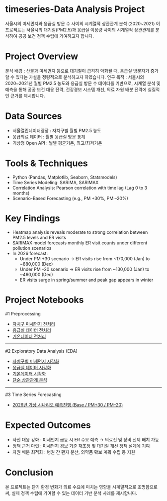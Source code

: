 # timeseries-Data Analysis Project

서울시의 미세먼지와 응급실 방문 수 사이의 시계열적 상관관계 분석 (2020~2021)
이 프로젝트는 서울시의 대기질(PM2.5)과 응급실 이용량 사이의 시계열적 상관관계를 분석하여 공공 보건 정책 수립에 기여하고자 합니다.

# Project Overview
분석 배경 : 산불과 미세먼지 등으로 대기질이 급격히 악화될 때, 응급실 방문자가 증가할 수 있다는 가설을 정량적으로 분석하고자 하였습니다.
연구 목적 : 서울시의 2020~2021년 월별 PM2.5 농도와 응급실 방문 수 데이터를 기반으로, 시계열 분석 및 예측을 통해 공공 보건 대응 전략, 건강경보 시스템 개선, 의료 자원 배분 전략에 실질적인 근거를 제시합니다.

# Data Sources
- 서울열린데이터광장 : 자치구별 월별 PM2.5 농도
- 응급의료 데이터 : 월별 응급실 방문 통계
- 기상청 Open API : 월별 평균기온, 최고/최저기온

# Tools & Techniques
- Python (Pandas, Matplotlib, Seaborn, Statsmodels)
- Time Series Modeling: SARIMA, SARIMAX
- Correlation Analysis: Pearson correlation with time lag (Lag 0 to 3 months)
- Scenario-Based Forecasting (e.g., PM +30%, PM –20%)

# Key Findings
- Heatmap analysis reveals moderate to strong correlation between PM2.5 levels and ER visits
- SARIMAX model forecasts monthly ER visit counts under different pollution scenarios
- In 2026 forecast:
  - Under PM +30 scenario → ER visits rise from ~170,000 (Jan) to ~880,000 (Dec)
  - Under PM –20 scenario → ER visits rise from ~130,000 (Jan) to ~460,000 (Dec)
  - ER visits surge in spring/summer and peak gap appears in winter

# Project Notebooks

#1 Preprocessing

- [자치구 미세먼지 전처리](https://github.com/kde-devs/timeseries-analysis/blob/main/notebooks/1_preprocessing/자치구_미세먼지_전처리.ipynb)
- [응급실 데이터 전처리](https://github.com/kde-devs/timeseries-analysis/blob/main/notebooks/1_preprocessing/응급실_데이터_전처리.ipynb)
- [기온데이터 전처리](https://github.com/kde-devs/timeseries-analysis/blob/main/notebooks/1_preprocessing/기온데이터_전처리.ipynb)

---

#2 Exploratory Data Analysis (EDA)

- [자치구별 미세먼지 시각화](https://github.com/kde-devs/timeseries-analysis/blob/main/notebooks/2_eda/자치구_별_미세먼지_시각화.ipynb)
- [응급실 데이터 시각화](https://github.com/kde-devs/timeseries-analysis/blob/main/notebooks/2_eda/응급실_데이터_시각화.ipynb)
- [기온데이터 시각화](https://github.com/kde-devs/timeseries-analysis/blob/main/notebooks/2_eda/기온데이터_시각화.ipynb)
- [단순 상관관계 분석](https://github.com/kde-devs/timeseries-analysis/blob/main/notebooks/2_eda/단순%20상관관계%20분석.ipynb)

---

#3 Time Series Forecasting

- [2026년 가상 시나리오 예측진행 (Base / PM+30 / PM–20)](https://github.com/kde-devs/timeseries-analysis/blob/main/notebooks/3_prediction/2026년%20가상%20시나리오%20예측진행%20(Base%20_%20PM%2B30%20_%20PM–20)%20.ipynb)

#  Expected Outcomes
- 사전 대응 강화 : 미세먼지 급등 시 ER 수요 예측 → 의료진 및 장비 선제 배치 가능
- 정책 근거 마련 : 미세먼지 경보 기준 재조정 및 대기질 개선 정책 설계에 기여
- 자원 배분 최적화 : 병원 간 환자 분산, 의약품 확보 계획 수립 등 지원

# Conclusion
본 프로젝트는 단기 환경 변화가 의료 수요에 미치는 영향을 시계열적으로 조명함으로써, 실제 정책 수립에 기여할 수 있는 데이터 기반 분석 사례를 제시합니다.
